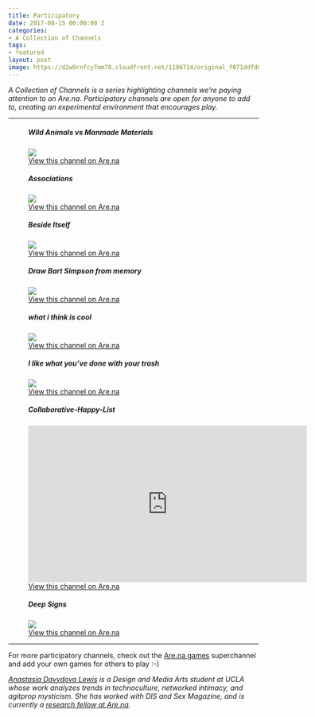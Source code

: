 ```yaml
---
title: Participatory
date: 2017-08-15 00:00:00 Z
categories:
- A Collection of Channels
tags:
- featured
layout: post
image: https://d2w9rnfcy7mm78.cloudfront.net/1196714/original_f071ddfd02eaaf3e52148ff767c32ee4.jpg
---
```


_A Collection of Channels is a series highlighting channels we’re paying attention to on Are.na. Participatory channels are open for anyone to add to, creating an experimental environment that encourages play._

---

<figure>
  <h5>Wild Animals vs Manmade Materials</h5>
  <img src="https://d2w9rnfcy7mm78.cloudfront.net/1196718/original_596a2eed034919239cce9aacc9c4cc9c.png">
  <figcaption>
    <a href="https://www.are.na/laurel-schwulst/wild-animals-vs-manmade-materials">View this channel on Are.na</a>
  </figcaption>
</figure>

<figure>
  <h5>Associations</h5>
  <img src="https://d2w9rnfcy7mm78.cloudfront.net/1196719/original_d04da3f09596750869a1bb16e5b20bef.png">
  <figcaption>
    <a href="https://www.are.na/anastasia-davydova-lewis/associations">View this channel on Are.na</a>
  </figcaption>
</figure>

<figure>
  <h5>Beside Itself</h5>
  <img src="https://d2w9rnfcy7mm78.cloudfront.net/1196714/original_f071ddfd02eaaf3e52148ff767c32ee4.jpg">
  <figcaption>
    <a href="https://www.are.na/a-turgeon/beside-itself">View this channel on Are.na</a>
  </figcaption>
</figure>

<figure>
  <h5>Draw Bart Simpson from memory</h5>
  <img src="https://d2w9rnfcy7mm78.cloudfront.net/1196715/original_eba6203580df4510491ce83e5e32e030.png">
  <figcaption>
    <a href="https://www.are.na/desmond-wong/draw-bart-simpson-from-memory">View this channel on Are.na</a>
  </figcaption>
</figure>

<figure>
  <h5>what i think is cool</h5>
  <img src="https://d2w9rnfcy7mm78.cloudfront.net/1196716/original_102f94cf61dd4cb0c3d270c5140c3cda.png">
  <figcaption>
    <a href="https://www.are.na/emily-segal/what-i-think-is-cool">View this channel on Are.na</a>
  </figcaption>
</figure>

<figure>
  <h5>I like what you’ve done with your trash</h5>
  <img src="https://d2w9rnfcy7mm78.cloudfront.net/1196720/original_5dbb4a0599a71d9a6ea61736f5d6bce1.jpg">
  <figcaption>
    <a href="https://www.are.na/michelle-ishikawa/i-like-what-you-ve-done-with-your-trash">View this channel on Are.na</a>
  </figcaption>
</figure>

<figure>
  <h5>Collaborative-Happy-List</h5>
  <iframe width="560" height="315" src="https://www.youtube.com/embed/syR_NinJ2B0" frameborder="0" allowfullscreen></iframe>
  <figcaption>
    <a href="https://www.are.na/ultimape/collaborative-happy-list">View this channel on Are.na</a>
  </figcaption>
</figure>

<figure>
  <h5>Deep Signs</h5>
  <img src="https://d2w9rnfcy7mm78.cloudfront.net/1196717/original_89a404a9d7ca038b7df8a589b17bbbcb.jpg">
  <figcaption>
    <a href="https://www.are.na/nancy-mcdonald/deep-signs">View this channel on Are.na</a>
  </figcaption>
</figure>


---

For more participatory channels, check out the [Are.na games](https://www.are.na/anastasia-davydova-lewis/are-na-games) superchannel and add your own games for others to play :-)

_[Anastasia Davydova Lewis](http://www.xnast.asia) is a Design and Media Arts student at UCLA whose work analyzes trends in technoculture, networked intimacy, and agitprop mysticism. She has worked with DIS and Sex Magazine, and is currently a [research fellow at Are.na](https://www.are.na/anastasia-davydova-lewis/index)._

